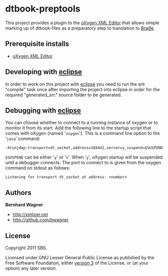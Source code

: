 dtbook-preptools
================

This project provides a plugin to the [oXygen XML Editor](http://www.oxygenxml.com/) that allows simple marking up of
dtbook-files as a preparatory step to translation to [Braille](http://en.wikipedia.org/wiki/Braille).


Prerequisite installs
---------------------

* [oXygen XML Editor](http://www.oxygenxml.com/)


Developing with [eclipse](http://eclipse.org/)
-----------------------------------------------

In order to work on this project with [eclipse](http://eclipse.org/) you need to run the ant "compile"
task once after importing the project into eclipse in order for the required "generated_src" 
source folder to be generated.

Debugging with [eclipse](http://eclipse.org/)
-----------------------------------------------

You can choose whether to connect to a running instance of oxygen or to monitor it from its start.
Add the following line to the startup script that comes with oXygen (named '`oxygen`'). This is a
command line option to the '`java`' command:

    -Xrunjdwp:transport=dt_socket,address=104442,server=y,suspend=$SUSPEND
    
`$SUSPEND` can be either '`y`' or '`n`'. When '`y`', oXygen startup will be suspended until a
debugger connects. The port to connect to is given from the oxygen command on stdout as follows:

    Listening for transport dt_socket at address: <number>

Authors
-------

**Bernhard Wagner**

+ http://xmlizer.net
+ http://github.com/bwagner

License
---------------------

Copyright 2011 SBS.

Licensed under GNU Lesser General Public License as published by the Free Software Foundation,
either [version 3](http://www.gnu.org/licenses/gpl-3.0.html) of the License, or (at your option) any later version.
